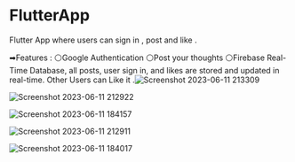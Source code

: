 # FlutterApp
Flutter App where users can sign in , post and like .


➡Features : 
⚪Google Authentication 
⚪Post your thoughts 
⚪Firebase Real-Time Database, all posts, user sign in, and likes are stored and updated in real-time.
Other Users can Like it .![Screenshot 2023-06-11 213309](https://github.com/ARYANK-08/Flutter-App/assets/120780784/375f606d-a9d8-45b4-8fdb-dc18d9171dd9)

![Screenshot 2023-06-11 212922](https://github.com/ARYANK-08/Flutter-App/assets/120780784/ff530471-e13e-4c1a-9da7-d410588140ae)


![Screenshot 2023-06-11 184157](https://github.com/ARYANK-08/Flutter-App/assets/120780784/6133c9b6-a7a9-402f-9425-6cf7945a6734)


![Screenshot 2023-06-11 212911](https://github.com/ARYANK-08/Flutter-App/assets/120780784/c42a5c73-6d01-4b8b-8259-d9f89e54dc6c)


![Screenshot 2023-06-11 184017](https://github.com/ARYANK-08/Flutter-App/assets/120780784/2ea07b5e-e515-483a-bd01-f3502e721ca9)
